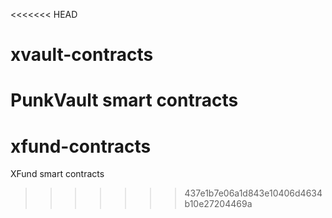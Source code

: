 <<<<<<< HEAD

# xvault-contracts

# PunkVault smart contracts

# xfund-contracts

XFund smart contracts

> > > > > > > 437e1b7e06a1d843e10406d4634b10e27204469a
